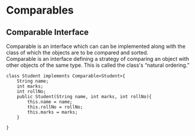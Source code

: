 # Comparables
## Comparable Interface
Comparable is an interface which can can be implemented along with the class of which the objects are to be compared and sorted. 
<br>
Comparable is an interface defining a strategy of comparing an object with other objects of the same type. This is called the class's “natural ordering.”
```
class Student implements Comparable<Student>{
    String name;
    int marks;
    int rollNo;
    public Student(String name, int marks, int rollNo){
        this.name = name;
        this.rollNo = rollNo;
        this.marks = marks;
    }

}
```